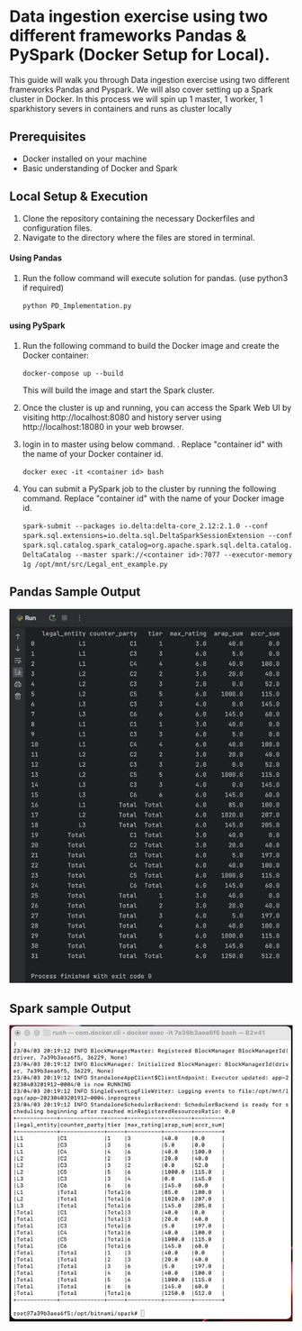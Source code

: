 # Data ingestion exercise using two different frameworks Pandas & PySpark (Docker Setup for Local).

This guide will walk you through Data ingestion exercise using two different frameworks Pandas and Pyspark. We will also cover setting up a Spark cluster in Docker. 
In this process we will spin up 1 master, 1 worker, 1 sparkhistory severs in containers and runs as cluster locally


## Prerequisites

* Docker installed on your machine
* Basic understanding of Docker and Spark

## Local Setup & Execution 

1. Clone the repository containing the necessary Dockerfiles and configuration files.
2. Navigate to the directory where the files are stored in terminal. 

#### Using Pandas 

1. Run the follow command will execute solution for pandas. (use python3 if required)

   `python PD_Implementation.py`

#### using PySpark

1. Run the following command to build the Docker image and create the Docker container:

    `docker-compose up --build`

    This will build the image and start the Spark cluster.

2. Once the cluster is up and running, you can access the Spark Web UI by visiting http://localhost:8080 and history server using http://localhost:18080 in your web browser.

3. login in to master using below command. . Replace "container id" with the name of your Docker container id.

    `docker exec -it <container id> bash`

4. You can submit a PySpark job to the cluster by running the following command. Replace "container id" with the name of your Docker image id.

    `spark-submit --packages io.delta:delta-core_2.12:2.1.0 --conf spark.sql.extensions=io.delta.sql.DeltaSparkSessionExtension --conf spark.sql.catalog.spark_catalog=org.apache.spark.sql.delta.catalog.DeltaCatalog --master spark://<container id>:7077 --executor-memory 1g /opt/mnt/src/Legal_ent_example.py `

## Pandas Sample Output
![img.png](img.png)

## Spark sample Output

![img_1.png](img_1.png)
